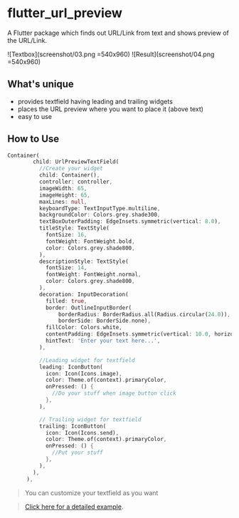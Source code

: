 # flutter_url_preview

A Flutter package which finds out URL/Link from text and shows preview of the URL/Link.

![Textbox](screenshot/03.png =540x960)
![Result](screenshot/04.png =540x960)

## What's unique

- provides textfield having leading and trailing widgets
- places the URL preview where you want to place it (above text)
- easy to use

## How to Use

```dart
Container(
        child: UrlPreviewTextField(
          //Create your widget
          child: Container(),
          controller: controller,
          imageWidth: 65,
          imageHeight: 65,
          maxLines: null,
          keyboardType: TextInputType.multiline,
          backgroundColor: Colors.grey.shade300,
          textBoxOuterPadding: EdgeInsets.symmetric(vertical: 8.0),
          titleStyle: TextStyle(
            fontSize: 16,
            fontWeight: FontWeight.bold,
            color: Colors.grey.shade800,
          ),
          descriptionStyle: TextStyle(
            fontSize: 14,
            fontWeight: FontWeight.normal,
            color: Colors.grey.shade800,
          ),
          decoration: InputDecoration(
            filled: true,
            border: OutlineInputBorder(
                borderRadius: BorderRadius.all(Radius.circular(24.0)),
                borderSide: BorderSide.none),
            fillColor: Colors.white,
            contentPadding: EdgeInsets.symmetric(vertical: 10.0, horizontal: 16.0),
            hintText: 'Enter your text here...',
          ),

          //Leading widget for textfield
          leading: IconButton(
            icon: Icon(Icons.image),
            color: Theme.of(context).primaryColor,
            onPressed: () {
              //Do your stuff when image button click
            },
          ),

          // Trailing widget for textfield
          trailing: IconButton(
            icon: Icon(Icons.send),
            color: Theme.of(context).primaryColor,
            onPressed: () {
              //Put your stuff
            },
          ),
        ),
      ),
```

> You can customize your textfield as you want

> [Click here for a detailed example](example/lib/main.dart).





